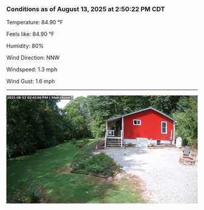 ### Conditions as of August 13, 2025 at 2:50:22 PM CDT 

Temperature: 84.90 &deg;F

Feels like: 84.90 &deg;F

Humidity: 80%

Wind Direction: NNW

Windspeed: 1.3 mph

Wind Gust: 1.6 mph

---

<img src="./images/latest.jpeg"/>

